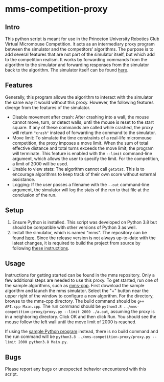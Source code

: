 # mms-competition-proxy

## Intro
This python script is meant for use in the Princeton University Robotics Club
Virtual Micromouse Competition. It acts as an intermediary proxy program between
the simulator and the competitors' algorithms. The purpose is to add several
features that are not part of the simulator itself, but which add to the
competition realism. It works by forwarding commands from the algorithm to the
simulator and forwarding responses from the simulator back to the algorithm. The
simulator itself can be found [here](https://github.com/mackorone/mms).

## Features
Generally, this program allows the algorithm to interact with the simulator the
same way it would without this proxy. However, the following features diverge
from the features of the simulator.
* Disable movement after crash: After crashing into a wall, the mouse cannot
move, turn, or detect walls, until the mouse is reset to the start square. If
any of these commands are called while crashed, the proxy will return `"crash"`
instead of forwarding the command to the simulator.
* Move limit: To simulate the time constraints of a real-life micromouse
competition, the proxy imposes a move limit. When the sum of total effective
distance and total turns exceeds the move limit, the program will terminate.
This feature is enabled with the `--limit` command-line argument, which allows
the user to specify the limit. For the competition, a limit of 2000 will be
used.
* Unable to view stats: The algorithm cannot call `getStat`. This is to
encourage algorithms to keep track of their own score without external
assistance.
* Logging: If the user passes a filename with the `--out` command-line argument,
the simulator will log the stats of the run to that file at the conclusion of
the run.

## Setup
1. Ensure Python is installed. This script was developed on Python 3.8 but should
be compatible with other versions of Python 3 as well.
1. Install the simulator, which is named "mms". The repository can be found
[here](https://github.com/mackorone/mms). Since the release version is not
always up-to-date with the latest changes, it is required to build the project
from source by following
[these instructions](https://github.com/mackorone/mms#building-from-source).

## Usage
Instructions for getting started can be found in the mms repository. Only
a few additional steps are needed to use this proxy. To get started, run one
of the sample algorithms, such as
[mms-cpp](https://github.com/mackorone/mms-cpp). First download the sample
algorithm and launch the mms simulator. Select the "+" button near the upper
right of the window to configure a new algorithm. For the directory, browse to
the mms-cpp directory. The build command should be `g++ API.cpp Main.cpp`. The
run command should be `python3.8 ../mms-competition-proxy/proxy.py --limit 2000 ./a.out`,
assuming the proxy is in a neighboring directory. Click OK and then click Run.
You should see the mouse follow the left wall until the move limit of 2000 is
reached.

If using the [sample Python program](https://github.com/mackorone/mms-python)
instead, there is no build command and the run command will be
`python3.8 ../mms-competition-proxy/proxy.py --limit 2000 python3.8 Main.py`.

## Bugs
Please report any bugs or unexpected behavior encountered with this script.